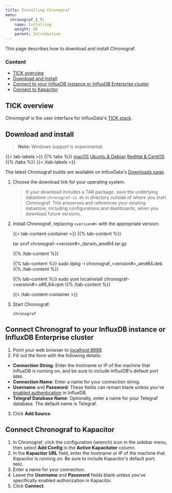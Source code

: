 ```yaml
---
title: Installing Chronograf
menu:
  chronograf_1_7:
    name: Installing
    weight: 20
    parent: Introduction
---
```


This page describes how to download and install Chronograf.

### Content

* [TICK overview](#tick-overview)
* [Download and install](#download-and-install)
* [Connect to your InfluxDB instance or InfluxDB Enterprise cluster](#connect-chronograf-to-your-influxdb-instance-or-influxdb-enterprise-cluster)
* [Connect to Kapacitor](#connect-chronograf-to-kapacitor)


## TICK overview
Chronograf is the user interface for InfluxData's [TICK stack](https://www.influxdata.com/time-series-platform/).

## Download and install

> **Note:** Windows support is experimental.

{{< tab-labels >}}
{{% tabs %}}
[macOS](#)
[Ubuntu & Debian](#)
[RedHat & CentOS](#)
{{% /tabs %}}
{{< /tab-labels >}}

The latest Chronograf builds are available on InfluxData's [Downloads page](https://portal.influxdata.com/downloads).

1. Choose the download link for your operating system.

    > If your download includes a TAR package, save the underlying datastore `chronograf-v1.db` in directory outside of where you start Chronograf. This preserves and references your existing datastore, including configurations and dashboards, when you download future versions.

2. Install Chronograf, replacing `<version#>` with the appropriate version:

    {{< tab-content-container >}}
    {{% tab-content %}}

    tar zxvf chronograf-<version#>_darwin_amd64.tar.gz

    {{% /tab-content %}}

    {{% tab-content %}}
    sudo dpkg -i chronograf_<version#>_amd64.deb
    {{% /tab-content %}}

    {{% tab-content %}}
    sudo yum localinstall chronograf-<version#>.x86_64.rpm
    {{% /tab-content %}}

    {{< /tab-content-container >}}

3. Start Chronograf:

    ```
    chronograf
    ```


## Connect Chronograf to your InfluxDB instance or InfluxDB Enterprise cluster

1. Point your web browser to [localhost:8888](http://localhost:8888).
2. Fill out the form with the following details:
  * **Connection String**: Enter the hostname or IP of the machine that InfluxDB is running on, and be sure to include InfluxDB's default port `8086`.
  * **Connection Name**: Enter a name for your connection string.
  * **Username** and **Password**: These fields can remain blank unless you've [enabled authentication](/influxdb/v1.7/administration/authentication_and_authorization.md) in InfluxDB.
  * **Telegraf Database Name**: Optionally, enter a name for your Telegraf database. The default name is Telegraf.
3. Click **Add Source**.

## Connect Chronograf to Kapacitor

1. In Chronograf, click the configuration (wrench) icon in the sidebar menu, then select **Add Config** in the **Active Kapacitator** column.
2. In the **Kapacitor URL** field, enter the hostname or IP of the machine that Kapacitor is running on. Be sure to include Kapacitor's default port: `9092`.
3. Enter a name for your connection.
4. Leave the **Username** and **Password** fields blank unless you've specifically enabled authorization in Kapacitor.
5. Click **Connect**.
